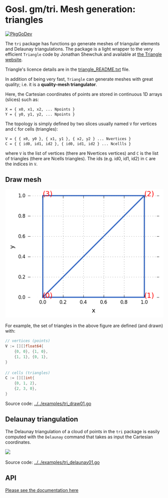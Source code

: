 # Gosl. gm/tri. Mesh generation: triangles

[![PkgGoDev](https://pkg.go.dev/badge/github.com/cpmech/gosl/gm/tri)](https://pkg.go.dev/github.com/cpmech/gosl/gm/tri)

The `tri` package has functions go generate meshes of triangular elements and Delaunay
triangulations. The package is a light wrapper to the very efficient `Triangle` code by Jonathan
Shewchuk and available at [the Triangle website](https://www.cs.cmu.edu/~quake/triangle.html).

Triangle's licence details are in the <a href="triangle_README.txt">triangle_README.txt</a> file.

In addition of being very fast, `Triangle` can generate meshes with great quality; i.e. it is a
**quality-mesh triangulator**.

Here, the Cartesian coordinates of points are stored in continuous 1D arrays (slices) such as:

```
X = { x0, x1, x2, ... Npoints }
Y = { y0, y1, y2, ... Npoints }
```

The topology is simply defined by two slices usually named `V` for vertices and `C` for cells
(triangles):

```
V = { { x0, y0 }, { x1, y1 }, { x2, y2 } ... Nvertices }
C = { { id0, id1, id2 }, { id0, id1, id2 } ... Ncellls }
```

where `V` is the list of vertices (there are Nvertices vertices) and `C` is the list of triangles
(there are Ncells triangles). The ids (e.g. id0, id1, id2) in `C` are the indices in `V`.

## Draw mesh

![](data/tri_draw01.png)

For example, the set of triangles in the above figure are defined (and drawn) with:

```go
// vertices (points)
V := [][]float64{
    {0, 0}, {1, 0},
    {1, 1}, {0, 1},
}

// cells (triangles)
C := [][]int{
    {0, 1, 2},
    {2, 3, 0},
}
```

Source code: <a href="../../examples/tri_draw01.go">../../examples/tri_draw01.go</a>

## Delaunay triangulation

The Delaunay triangulation of a cloud of points in the `tri` package is easily computed with the
`Delaunay` command that takes as input the Cartesian coordinates.

<div id="container">
<p><img src="../../examples/figs/tri_delaunay01.png"></p>
</div>

Source code: <a href="../../examples/tri_delaunay01.go">../../examples/tri_delaunay01.go</a>

## API

[Please see the documentation here](https://pkg.go.dev/github.com/cpmech/gosl/gm/tri)
